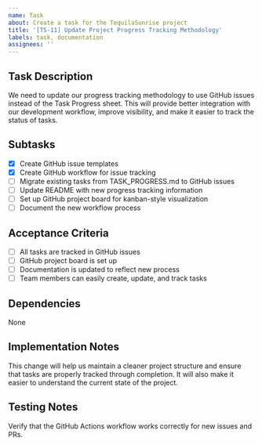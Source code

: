 ```yaml
---
name: Task
about: Create a task for the TequilaSunrise project
title: '[TS-11] Update Project Progress Tracking Methodology'
labels: task, documentation
assignees: ''
---
```


## Task Description
We need to update our progress tracking methodology to use GitHub issues instead of the Task Progress sheet. This will provide better integration with our development workflow, improve visibility, and make it easier to track the status of tasks.

## Subtasks
- [x] Create GitHub issue templates
- [x] Create GitHub workflow for issue tracking
- [ ] Migrate existing tasks from TASK_PROGRESS.md to GitHub issues
- [ ] Update README with new progress tracking information
- [ ] Set up GitHub project board for kanban-style visualization
- [ ] Document the new workflow process

## Acceptance Criteria
- [ ] All tasks are tracked in GitHub issues
- [ ] GitHub project board is set up
- [ ] Documentation is updated to reflect new process
- [ ] Team members can easily create, update, and track tasks

## Dependencies
None

## Implementation Notes
This change will help us maintain a cleaner project structure and ensure that tasks are properly tracked through completion. It will also make it easier to understand the current state of the project.

## Testing Notes
Verify that the GitHub Actions workflow works correctly for new issues and PRs. 